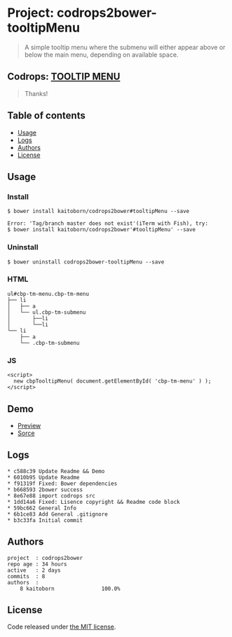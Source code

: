 # Project: codrops2bower-tooltipMenu

> A simple tooltip menu where the submenu will either appear above or below the main menu, depending on available space.

## Codrops: [TOOLTIP MENU](http://tympanus.net/codrops/2013/05/23/tooltip-menu/)

> Thanks!

## Table of contents

- [Usage](#usage)
- [Logs](#logs)
- [Authors](#authors)
- [License](#license)

## Usage

### Install

```
$ bower install kaitoborn/codrops2bower#tooltipMenu --save

Error: 'Tag/branch master does not exist'(iTerm with Fish), try:
$ bower install kaitoborn/codrops2bower'#tooltipMenu' --save
```

### Uninstall

```
$ bower uninstall codrops2bower-tooltipMenu --save
```

### HTML

```
ul#cbp-tm-menu.cbp-tm-menu
├── li
│   ├── a
│   └── ul.cbp-tm-submenu
│       ├──li
│       └──li
└── li
    ├── a
    └── .cbp-tm-submenu
```

### JS

    <script>
      new cbpTooltipMenu( document.getElementById( 'cbp-tm-menu' ) );
    </script>

## Demo

+ [Preview](http://htmlpreview.github.io/?https://github.com/kaitoborn/codrops2bower/blob/tooltipMenu/dist/demo.html)
+ [Sorce](dist/demo.html)

## Logs

```
* c588c39 Update Readme && Demo
* 6010b95 Update Readme
* f91319f Fixed: Bower dependencies
* b668593 2bower success
* 8e67e88 import codrops src
* 1dd14a6 Fixed: Lisence copyright && Readme code block
* 59bc662 General Info
* 6b1ce83 Add General .gitignore
* b3c33fa Initial commit
```

## Authors

```
project  : codrops2bower
repo age : 34 hours
active   : 2 days
commits  : 8
authors  :
    8 kaitoborn               100.0%
```

## License

Code released under [the MIT license](LICENSE).